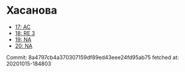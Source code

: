 # Хасанова
- [17: AC](17.md)
- [18: RE 3](18.md)
- [19: NA](19.md)
- [20: NA](20.md)

Commit: 8a4797cb4a370307159df89ed43eee24fd95ab75
 fetched at: 20201015-184803
